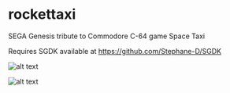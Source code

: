 # rockettaxi
SEGA Genesis tribute to Commodore C-64 game Space Taxi

Requires SGDK available at https://github.com/Stephane-D/SGDK

![alt text](http://intrusoft.com/rockettaxi/taxi1.png)

![alt text](http://intrusoft.com/rockettaxi/taxi2.png)
